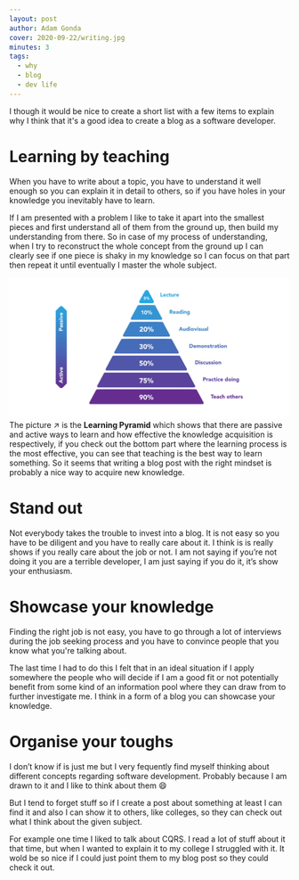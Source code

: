 ```yaml
---
layout: post
author: Adam Gonda
cover: 2020-09-22/writing.jpg
minutes: 3
tags:
  - why
  - blog
  - dev life
---
```

I though it would be nice to create a short list with a few items to explain why I think that
it's a good idea to create a blog as a software developer.

# Learning by teaching
When you have to write about a topic, you have to understand it well enough so you can explain it in detail to others, so if you have holes in your knowledge you inevitably have to learn.

If I am presented with a problem I like to take it apart into the smallest pieces and first understand all of them from the ground up, then build my understanding from there.
So in case of my process of understanding, when I try to reconstruct the whole concept from the ground up I can clearly see if one piece is shaky in my knowledge so I can focus on that part then repeat it until eventually I master the whole subject.

![This is an image](/assets/images/2020-09-22/learning-pyramid.jpg)
The picture ↗️ is the **Learning Pyramid** which shows that there are passive and active ways to learn and how effective the knowledge acquisition is respectively, if you check out the bottom part where the learning process is the most effective, you can see that teaching is the best way to learn something. So it seems that writing a blog post with the right mindset is probably a nice way to acquire new knowledge.

# Stand out
Not everybody takes the trouble to invest into a blog. It is not easy so you have to be diligent and you have to really care about it. I think is is really shows if you really care about the job or not. I am not saying if you’re not doing it you are a terrible developer, I am just saying if you do it, it’s show your enthusiasm. 

# Showcase your knowledge
Finding the right job is not easy, you have to go through a lot of interviews during the job seeking process and you have to convince people that you know what you're talking about.

The last time I had to do this I felt that in an ideal situation if I apply somewhere the people who will decide if I am a good fit or not potentially benefit from some kind of an information pool where they can draw from to further investigate me.
I think in a form of a blog you can showcase your knowledge.

# Organise your toughs
I don’t know if is just me but I very fequently find myself thinking about different concepts regarding software development. Probably because I am drawn to it and I like to think about them 😄

But I tend to forget stuff so if I create a post about something at least I can find it and also I can show it to others, like colleges, so they can check out what I think about the given subject.

For example one time I liked to talk about CQRS. I read a lot of stuff about it that time, but when I wanted to explain it to my college I struggled with it. It wold be so nice if I could just point them to my blog post so they could check it out.